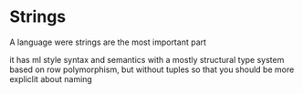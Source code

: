 # Strings

A language were strings are the most important part

it has ml style syntax and semantics with a mostly structural type system based on row polymorphism, but without tuples so that you should be more expliclit about naming

